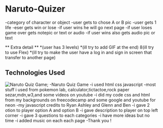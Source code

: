 # Naruto-Quizer
-category of character or object
-user gets to chose A or B pic
-user gets 1 life
-eser gets win or lose
-if user wins he will go next page
-if user loses game over gets notepic or text or audio
-if user wins also gets audio pic or text


 ** Extra detail **
*(user has 3 levels)
*(ill try to add GIF at the end)
8(ill try to use Flex)
*(ill try to make the user have a log in and sign in screen that transfer to another page)




## Technologies Used
![Naruto Quiz Game](https://i.imgur.com/LaRDB5m.png);
-Naruto Quiz Game
-i used html css javascript
-most stuff i used from pokemon lab, calculator,tictactoe,rock paper sezar,mdn,w3,and some videos on youtube
-i did my code css and html from my backgrounds on freecodecamp and some google and youtube for neon
-my javascript credits to Ryan Ashley and Glenn and Ben
-i gave 2 otion to player option A and option B
-i gave description to player on top left corner
-i gave 3 questions to each categories
-i have more ideas but no time
-i added music on each each page
-Thank you !
